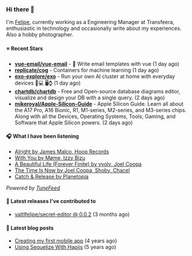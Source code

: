 ### Hi there 👋

I'm [Felipe](https://felipevm.com), currently working as a Engineering Manager at Transfeera, enthusiastic in technology and occasionally write about my experiences. Also a hobby photographer.

#### ⭐ Recent Stars
- **[vue-email/vue-email](https://github.com/vue-email/vue-email)** - 💌 Write email templates with vue (1 day ago)
- **[replicate/cog](https://github.com/replicate/cog)** - Containers for machine learning (1 day ago)
- **[exo-explore/exo](https://github.com/exo-explore/exo)** - Run your own AI cluster at home with everyday devices 📱💻 🖥️⌚ (1 day ago)
- **[chartdb/chartdb](https://github.com/chartdb/chartdb)** - Free and Open-source database diagrams editor, visualize and design your DB with a single query. (2 days ago)
- **[mikeroyal/Apple-Silicon-Guide](https://github.com/mikeroyal/Apple-Silicon-Guide)** - Apple Silicon Guide. Learn all about the A17 Pro, A16 Bionic, R1, M1-series,  M2-series, and M3-series chips. Along with all the Devices, Operating Systems, Tools, Gaming, and Software that Apple Silicon powers. (2 days ago)

#### 🎧 What I have been listening
- [Alright by James Malco, Hoop Records](https://open.spotify.com/track/6CHuEZsH1mEDhNwNPnuYUg)
- [With You by Møme, Izzy Bizu](https://open.spotify.com/track/3VLHw9LckKrlGkzPxfJRLE)
- [A Beautiful Life (Forever Finite) by vvolv, Joel Coopa](https://open.spotify.com/track/3vFXxajUZtXpgOwn71jrWz)
- [The Time Is Now by Joel Coopa, Shoby, Chacel](https://open.spotify.com/track/6RdIXMyuGrmsMWfRXTIWKg)
- [Catch &amp; Release by Planetopia](https://open.spotify.com/track/00eUfsLQfuR9h6waaiHDUq)

_Powered by [TuneFeed](https://tunefeed.app?ref=valtlfelipe-gh-profile)_ 

#### 🚀 Latest releases I've contributed to


- [valtlfelipe/secret-editor @ 0.0.2](https://github.com/valtlfelipe/secret-editor/releases/tag/0.0.2) (3 months ago)

#### 📄 Latest blog posts
- [Creating my first mobile app](https://felipevm.com/posts/creating-my-first-mobile-app/) (4 years ago)
- [Using Sequelize With Hapijs](https://felipevm.com/posts/using-sequelize-with-hapijs/) (5 years ago)
